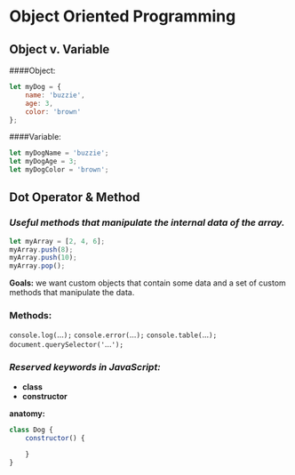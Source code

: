 # Object Oriented Programming

## Object v. Variable

####Object:
```javascript
let myDog = {
	name: 'buzzie',
	age: 3,
	color: 'brown'
};
```
####Variable:
```javascript
let myDogName = 'buzzie';
let myDogAge = 3;
let myDogColor = 'brown';
```

## Dot Operator & Method

### *Useful methods that manipulate the internal data of the array.*
```javascript
let myArray = [2, 4, 6];
myArray.push(8);
myArray.push(10);
myArray.pop();
```

**Goals:** we want custom objects that contain some data and a set of custom methods that manipulate the data.

### Methods:
`console.log(`...`);`
`console.error(`...`);`
`console.table(`...`);`
`document.querySelector('`...`');`

### *Reserved keywords in JavaScript:*
* **class**
* **constructor**

**anatomy:** 

```javascript
class Dog {
	constructor() {
		
	}
}
```